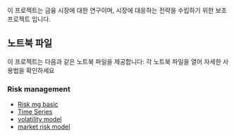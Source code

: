 이 프로젝트는 금융 시장에 대한 연구이며, 시장에 대응하는 전략을 수립하기 위한 보조 프로젝트 입니다.

## 노트북 파일
이 프로젝트는 다음과 같은 노트북 파일을 제공합니다:
각 노트북 파일을 열어 자세한 사용법을 확인하세요

### Risk management 
- [Risk mg basic](https://colab.research.google.com/github/xikest/research_market_finance/blob/main/note/riskmgt/1_risk_management_basic.ipynb)
- [Time Series](https://colab.research.google.com/github/xikest/research_market_finance/blob/main/note/riskmgt/2_time_series.ipynb)
- [volatility model](https://colab.research.google.com/github/xikest/research_market_finance/blob/main/note/riskmgt/3_volatility_model.ipynb)
- [market risk model](https://colab.research.google.com/github/xikest/research_market_finance/blob/main/note/riskmgt/4_market_risk_modeling.ipynb)